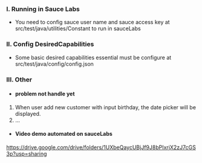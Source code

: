 ### I. Running in Sauce Labs ###
- You need to config sauce user name and sauce access key at src/test/java/utilities/Constant to run in sauceLabs

### II. Config DesiredCapabilities ###

- Some basic desired capabilities essential must be configure at src/test/java/config/config.json

### III. Other ###

- #### problem not handle yet ####
1. When user add new customer with input birthday, the date picker will be displayed.
2. ...

- #### Video demo automated on sauceLabs ####
https://drive.google.com/drive/folders/1UXbeQaycUBjJf9J8bPIxrjX2zJ7cGS3p?usp=sharing

